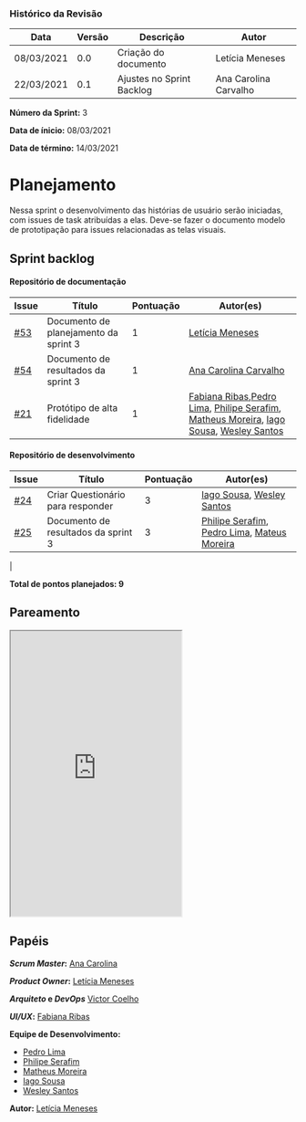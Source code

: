 ### Histórico da Revisão
| Data | Versão | Descrição | Autor |
|---|---|---|---|
| 08/03/2021| 0.0 |Criação do documento | Letícia Meneses |
| 22/03/2021| 0.1 |Ajustes no Sprint Backlog | Ana Carolina Carvalho |


**Número da Sprint:** 3

**Data de ínicio:** 08/03/2021

**Data de término:** 14/03/2021

# **Planejamento**
Nessa sprint o desenvolvimento das histórias de usuário serão iniciadas, com issues de task atribuídas a elas. Deve-se fazer o documento modelo de prototipação para issues relacionadas as telas visuais.

## Sprint backlog

#### Repositório de documentação

| Issue | Título | Pontuação | Autor(es) |
|---|---|---|---|
|[#53](https://github.com/fga-eps-mds/2020.2-violeta-documentacao/issues/53)| Documento de planejamento da sprint 3 | 1 | [Letícia Meneses](https://github.com/mbslet) |
|[#54](https://github.com/fga-eps-mds/2020.2-violeta-documentacao/issues/54)| Documento de resultados da sprint 3 | 1 | [Ana Carolina Carvalho](https://github.com/anacarolcs) |
|[#21](https://github.com/fga-eps-mds/2020.2-Violeta-Documentacao/issues/21)| Protótipo de alta fidelidade | 1 | [Fabiana Ribas](https://github.com/FabianaRibas),[Pedro Lima](https://github.com/pedrolimass), [Philipe Serafim](https://github.com/philipeserafim), [Matheus Moreira](https://github.com/mateus-lm), [Iago Sousa](https://github.com/iasousa), [Wesley Santos](https://github.com/wesleysantos00) |

#### Repositório de desenvolvimento

| Issue | Título | Pontuação | Autor(es) |
|---|---|---|---|
|[#24](https://github.com/fga-eps-mds/2020.2-violeta-desenvolvimento/issues/24)| Criar Questionário para responder | 3 | [Iago Sousa](https://github.com/iasousa), [Wesley Santos](https://github.com/wesleysantos00) |
|[#25](https://github.com/fga-eps-mds/2020.2-violeta-desenvolvimento/issues/25)| Documento de resultados da sprint 3 | 3 | [Philipe Serafim](https://github.com/philipeserafim), [Pedro Lima](https://github.com/PedroLimass), [Mateus Moreira](https://github.com/mateus-lm) |
|

<b>Total de pontos planejados: 9</b>

## Pareamento

<iframe weidth="100%" height="500" src="https://docs.google.com/spreadsheets/d/e/2PACX-1vSUvF3lwINiA2gmoZeLfAFfI-sgInnqEVf4oq7nkh3joRHfGQgwIc63ij0wCB5oJzGtZirY3eT-hLjK/pubhtml?gid=1221651040&amp;single=true&amp;widget=true&amp;headers=false"></iframe>


## Papéis

**_Scrum Master_:** [Ana Carolina](https://github.com/anacarolcs)

**_Product Owner_:** [Letícia Meneses](https://github.com/mbslet)

**_Arquiteto_ e _DevOps_** [Victor Coelho](https://github.com/victorhdcoelho)

**_UI/UX_:** [Fabiana Ribas](https://github.com/FabianaRibas)

**Equipe de Desenvolvimento:**

- [Pedro Lima](https://github.com/pedrolimass)
- [Philipe Serafim](https://github.com/philipeserafim)
- [Matheus Moreira](https://github.com/mateus-lm)
- [Iago Sousa](https://github.com/iasousa)
- [Wesley Santos](https://github.com/wesleysantos00)

**Autor:** [Letícia Meneses](https://github.com/mbslet)

